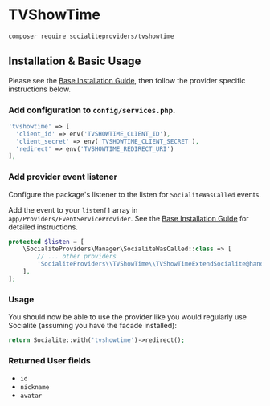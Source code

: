 # TVShowTime

```bash
composer require socialiteproviders/tvshowtime
```

## Installation & Basic Usage

Please see the [Base Installation Guide](https://socialiteproviders.com/usage/), then follow the provider specific instructions below.

### Add configuration to `config/services.php`.

```php
'tvshowtime' => [    
  'client_id' => env('TVSHOWTIME_CLIENT_ID'),  
  'client_secret' => env('TVSHOWTIME_CLIENT_SECRET'),  
  'redirect' => env('TVSHOWTIME_REDIRECT_URI') 
],
```

### Add provider event listener

Configure the package's listener to the listen for `SocialiteWasCalled` events. 

Add the event to your `listen[]` array  in `app/Providers/EventServiceProvider`. See the [Base Installation Guide](https://socialiteproviders.com/usage/) for detailed instructions.

```php
protected $listen = [
    \SocialiteProviders\Manager\SocialiteWasCalled::class => [
        // ... other providers
        'SocialiteProviders\\TVShowTime\\TVShowTimeExtendSocialite@handle',
    ],
];
```

### Usage

You should now be able to use the provider like you would regularly use Socialite (assuming you have the facade installed):

```php
return Socialite::with('tvshowtime')->redirect();
```

### Returned User fields

- ``id``
- ``nickname``
- ``avatar``
